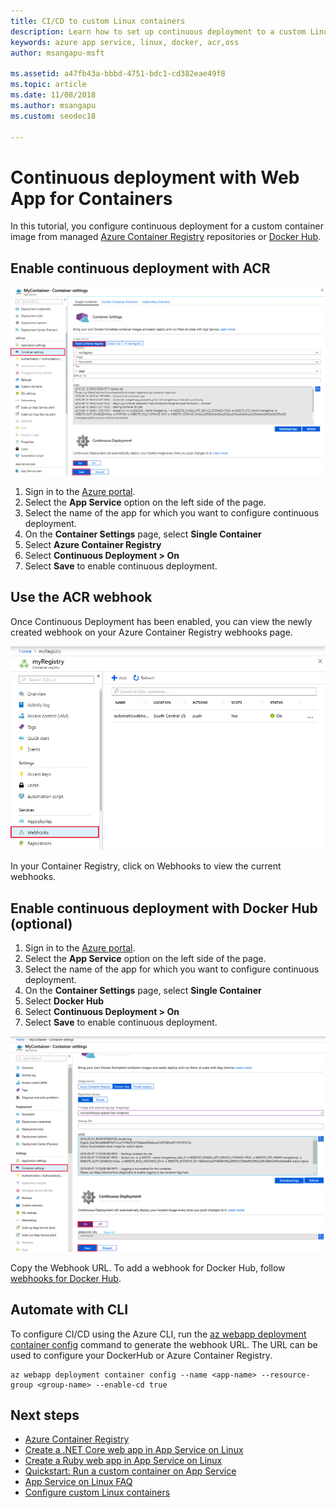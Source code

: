 ```yaml
---
title: CI/CD to custom Linux containers
description: Learn how to set up continuous deployment to a custom Linux container in Azure App Service. Continuous deployment is supported for Docker Hub and ACR.
keywords: azure app service, linux, docker, acr,oss
author: msangapu-msft

ms.assetid: a47fb43a-bbbd-4751-bdc1-cd382eae49f8
ms.topic: article
ms.date: 11/08/2018
ms.author: msangapu
ms.custom: seodec18

---
```

# Continuous deployment with Web App for Containers

In this tutorial, you configure continuous deployment for a custom container image from managed [Azure Container Registry](https://azure.microsoft.com/services/container-registry/) repositories or [Docker Hub](https://hub.docker.com).

## Enable continuous deployment with ACR

![Screenshot of ACR webhook](./media/deploy-ci-cd-custom-container/ci-cd-acr-02.png)

1. Sign in to the [Azure portal](https://portal.azure.com).
2. Select the **App Service** option on the left side of the page.
3. Select the name of the app for which you want to configure continuous deployment.
4. On the **Container Settings** page, select **Single Container**
5. Select **Azure Container Registry**
6. Select **Continuous Deployment > On**
7. Select **Save** to enable continuous deployment.

## Use the ACR webhook

Once Continuous Deployment has been enabled, you can view the newly created webhook on your Azure Container Registry webhooks page.

![Screenshot of ACR webhook](./media/deploy-ci-cd-custom-container/ci-cd-acr-03.png)

In your Container Registry, click on Webhooks to view the current webhooks.

## Enable continuous deployment with Docker Hub (optional)

1. Sign in to the [Azure portal](https://portal.azure.com).
2. Select the **App Service** option on the left side of the page.
3. Select the name of the app for which you want to configure continuous deployment.
4. On the **Container Settings** page, select **Single Container**
5. Select **Docker Hub**
6. Select **Continuous Deployment > On**
7. Select **Save** to enable continuous deployment.

![Screenshot of app setting](./media/deploy-ci-cd-custom-container/ci-cd-docker-02.png)

Copy the Webhook URL. To add a webhook for Docker Hub, follow <a href="https://docs.docker.com/docker-hub/webhooks/" target="_blank">webhooks for Docker Hub</a>.

## Automate with CLI

To configure CI/CD using the Azure CLI, run the [az webapp deployment container config](/cli/azure/webapp/deployment/container?view=azure-cli-latest#az-webapp-deployment-container-config) command to generate the webhook URL. The URL can be used to configure your DockerHub or Azure Container Registry.

```azurecli-interactive
az webapp deployment container config --name <app-name> --resource-group <group-name> --enable-cd true
```

## Next steps

* [Azure Container Registry](https://azure.microsoft.com/services/container-registry/)
* [Create a .NET Core web app in App Service on Linux](quickstart-dotnetcore.md?pivots=platform-linux)
* [Create a Ruby web app in App Service on Linux](quickstart-ruby.md)
* [Quickstart: Run a custom container on App Service](quickstart-custom-container.md?pivots=container-linux)
* [App Service on Linux FAQ](faq-app-service-linux.md)
* [Configure custom Linux containers](configure-custom-container.md)
